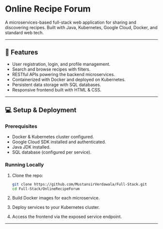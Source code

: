 # Online Recipe Forum

A microservices-based full-stack web application for sharing and discovering recipes. Built with Java, Kubernetes, Google Cloud, Docker, and standard web tech.

---

## 🥘 Features

- User registration, login, and profile management.
- Search and browse recipes with filters.
- RESTful APIs powering the backend microservices.
- Containerized with Docker and deployed on Kubernetes.
- Persistent data storage with SQL databases.
- Responsive frontend built with HTML & CSS.

---

## 💻 Setup & Deployment

### Prerequisites

- Docker & Kubernetes cluster configured.
- Google Cloud SDK installed and authenticated.
- Java JDK installed.
- SQL database (configured per service).

### Running Locally

1. Clone the repo:

    ```bash
    git clone https://github.com/MustansirVerdawala/Full-Stack.git
    cd Full-Stack/OnlineRecipeForum
    ```

2. Build Docker images for each microservice.

3. Deploy services to your Kubernetes cluster.

4. Access the frontend via the exposed service endpoint.

---
